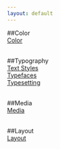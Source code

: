 ```yaml
---
layout: default
---
```


##Color<br>
[Color](/color.md)<br>
<br>

##Typography<br>
[Text Styles](/text-styles.md)<br>
[Typefaces](/typefaces.md)<br>
[Typesetting](/typesetting.md)<br>
<br>

##Media<br>
[Media](/media.md)<br>
<br>

##Layout<br>
[Layout](/layout.md)<br>
<br>
